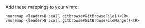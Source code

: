 Add these mappings to your vimrc:

    nnoremap <leader>B :call gitbrowse#GitBrowseFile()<CR>
    vnoremap <leader>B :call gitbrowse#GitBrowseFileRange()<CR>

